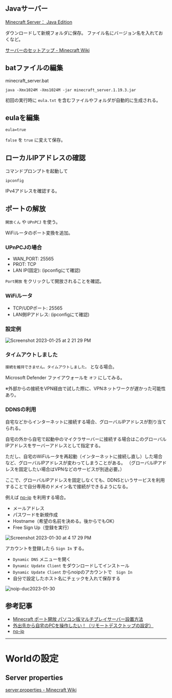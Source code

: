 ## Javaサーバー
[Minecraft Server： Java Edition](https://www.minecraft.net/ja-jp/download/server)

ダウンロードして新規フォルダに保存。
ファイル名にバージョン名を入れておくなど。

[サーバーのセットアップ - Minecraft Wiki](https://minecraft.fandom.com/ja/wiki/%E3%83%81%E3%83%A5%E3%83%BC%E3%83%88%E3%83%AA%E3%82%A2%E3%83%AB/%E3%82%B5%E3%83%BC%E3%83%90%E3%83%BC%E3%81%AE%E3%82%BB%E3%83%83%E3%83%88%E3%82%A2%E3%83%83%E3%83%97)


## batファイルの編集
minecraft_server.bat
```
java -Xmx1024M -Xms1024M -jar minecraft_server.1.19.3.jar
```

初回の実行時に `eula.txt` を含むファイルやフォルダが自動的に生成される。

## eulaを編集
```
eula=true
```

`false` を `true` に変えて保存。

## ローカルIPアドレスの確認
コマンドプロンプトを起動して
```
ipconfig
```
IPv4アドレスを確認する。

## ポートの解放
`開放くん` や `UPnPCJ` を使う。

WiFiルータのポート変換を追加。

### UPnPCJの場合
- WAN_PORT: 25565
- PROT: TCP
- LAN IP(固定): (ipconfigにて確認)

`Port開放` をクリックして開放されることを確認。

### WiFiルータ
- TCP/UDPポート: 25565
- LAN側IPアドレス: (ipconfigにて確認)

### 設定例
![Screenshot 2023-01-25 at 2 21 29 PM](https://user-images.githubusercontent.com/948237/214731631-525b7808-fe82-4fd3-afc9-e38ae3ecd6e5.png)

### タイムアウトしました
`接続を維持できません。タイムアウトしました。` となる場合。

Microsoft Defender ファイアウォールを `オフ` にしてみる。

※外部からの接続をVPN経由で試した際に、VPNネットワークが遅かった可能性あり。

### DDNSの利用
自宅などからインターネットに接続する場合、グローバルIPアドレスが割り当てられる。　

自宅の外から自宅で起動中のマイクラサーバーに接続する場合はこのグローバルIPアドレスをサーバーアドレスとして指定する。　

ただし、自宅のWiFiルータを再起動（インターネットに接続し直し）した場合など、グローバルIPアドレスが変わってしまうことがある。
（グローバルIPアドレスを固定したい場合はVPNなどのサービスが別途必要。）  

ここで、グローバルIPアドレスを固定しなくても、DDNSというサービスを利用することで自分専用のドメイン名で接続ができるようになる。

例えば [no-ip](https://www.noip.com/) を利用する場合。
- メールアドレス
- パスワードを新規作成
- Hostname（希望の名前を決める。後からでもOK）
- Free Sign Up（登録を実行）
 
![Screenshot 2023-01-30 at 4 17 29 PM](https://user-images.githubusercontent.com/948237/215414710-ebc5da4e-daee-49c3-a6ed-4341825074db.png)

アカウントを登録したら `Sign In` する。

- `Dynamic DNS` メニューを開く
- `Dynamic Update Client` をダウンロードしてインストール
- `Dynamic Update Client` からnoipのアカウントで　`Sign In`
- 自分で設定したホスト名にチェックを入れて保存する

![noip-duc2023-01-30](https://user-images.githubusercontent.com/948237/215419879-353e54a9-1243-47fd-a859-90f44f27fbd2.png)

## 参考記事
- [Minecraft ポート開放 パソコン版マルチプレイサーバー設置方法](https://www.akakagemaru.info/port/soft_minecraft.html)
- [外出先から自宅のPCを操作したい！（リモートデスクトップの設定）](https://www.blue-star.jp/i-want-to-control-my-home-pc-from-outside-with-remote-desktop/)
- [no-ip](https://www.noip.com/)


---
# Worldの設定
## Server properties
[server.properties - Minecraft Wiki](https://minecraft.fandom.com/ja/wiki/Server.properties)

